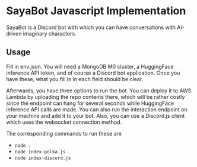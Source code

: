 # SayaBot Javascript Implementation

SayaBot is a Discord bot with which you can have conversations with AI-driven imaginary characters.

## Usage

Fill in env.json. You will need a MongoDB M0 cluster, a HuggingFace inference API token, and of course a Discord bot application. Once you have these, what you fill in in each field should be clear.

Afterwards, you have three options to run the bot. You can deploy it to AWS Lambda by uploading the repo contents there, which will be rather costly since the endpoint can hang for several seconds while HuggingFace inference API calls are made. You can also run the interaction endpoint on your machine and add it to your bot. Also, you can use a Discord.js client which uses the websocket connection method.

The corresponding commands to run these are
- `node .`
- `node index-polka.js`
- `node index-discord.js`